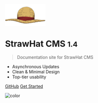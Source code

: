 <!-- _coverpage.md -->

![logo](static/StrawHat.png)

# StrawHat CMS <small>1.4</small>

> Documentation site for StrawHat CMS

- Asynchronous Updates
- Clean & Minimal Design
- Top-tier usability

[GitHub](https://github.com/jwngo/CMS3003)
[Get Started](#welcome-to-cms39s-documentation)

![color](#ffffff)